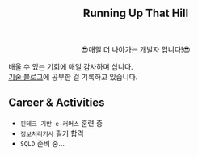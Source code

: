 <p align="center">
 <h2 align="center">Running Up That Hill</h2><br>
 <p align="center">😎매일 더 나아가는 개발자 입니다!😎</p>
</p>

배울 수 있는 기회에 매일 감사하며 삽니다. <br>
[기술 블로그](http://tistory.com/kijuk)에 공부한 걸 기록하고 있습니다.

## Career & Activities

- `핀테크 기반 e-커머스` 훈련 중
- `정보처리기사` 필기 합격
- `SQLD` 준비 중...
